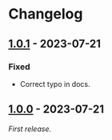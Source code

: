 # Changelog

## [1.0.1] - 2023-07-21

### Fixed

- Correct typo in docs.

## [1.0.0] - 2023-07-21

_First release._

[1.0.1]: https://github.com/bojavou/acorn-import-attributes/releases/tag/v1.0.1
[1.0.0]: https://github.com/bojavou/acorn-import-attributes/releases/tag/v1.0.0
